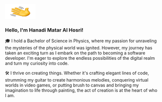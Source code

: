 <img src="HandWave.gif" style="width: 100px; height: 50px;" /> <h3>  Hello, I'm Hanadi Matar Al Hosri! </h3>

🎓 I hold a Bachelor of Science in Physics, where my passion for unraveling the mysteries of the physical world was ignited. However, my journey has taken an exciting turn as I embark on the path to becoming a software developer. I'm eager to explore the endless possibilities of the digital realm and turn my curiosity into code.

🛠️ I thrive on creating things. Whether it's crafting elegant lines of code, strumming my guitar to create harmonious melodies, conquering virtual worlds in video games, or putting brush to canvas and bringing my imagination to life through painting, the act of creation is at the heart of who I am.
